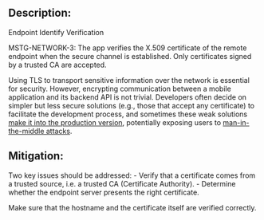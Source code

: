 ## Description:

Endpoint Identify Verification

MSTG-NETWORK-3: The app verifies the X.509 certificate of the remote endpoint when the secure channel is established. Only certificates signed by a trusted CA are accepted.

Using TLS to transport sensitive information over the network is essential for security. However, encrypting communication between a mobile application and its backend API is not trivial. Developers often decide on simpler but less secure solutions (e.g., those that accept any certificate) to facilitate the development process, and sometimes these weak solutions [make it into the production version](https://saschafahl.de/static/paper/androidssl2012.pdf "Hunting Down Broken SSL in Android Apps"), potentially exposing users to [man-in-the-middle attacks](https://cwe.mitre.org/data/definitions/295.html "CWE-295: Improper Certificate Validation").


## Mitigation:

Two key issues should be addressed:
	- Verify that a certificate comes from a trusted source, i.e. a trusted CA (Certificate Authority).
	- Determine whether the endpoint server presents the right certificate.

Make sure that the hostname and the certificate itself are verified correctly.